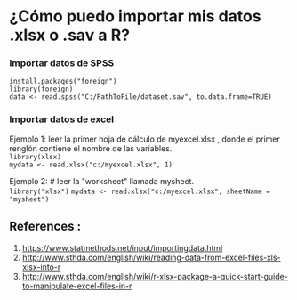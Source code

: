 # ¿Cómo puedo importar mis datos .xlsx o .sav a R?
### Importar datos de SPSS

```install.packages("foreign") ```  
```library(foreign)```  
```data <- read.spss("C:/PathToFile/dataset.sav", to.data.frame=TRUE)```  

### Importar datos de excel  
Ejemplo 1: leer la primer hoja de cálculo de myexcel.xlsx , donde el primer renglón contiene el nombre de las variables.  
```library(xlsx)```  
```mydata <- read.xlsx("c:/myexcel.xlsx", 1)```  

Ejemplo 2: # leer la  "worksheet" llamada mysheet.  
```library("xlsx")```
```mydata <- read.xlsx("c:/myexcel.xlsx", sheetName = "mysheet")```

## References :
1. https://www.statmethods.net/input/importingdata.html
2. http://www.sthda.com/english/wiki/reading-data-from-excel-files-xls-xlsx-into-r
3. http://www.sthda.com/english/wiki/r-xlsx-package-a-quick-start-guide-to-manipulate-excel-files-in-r
